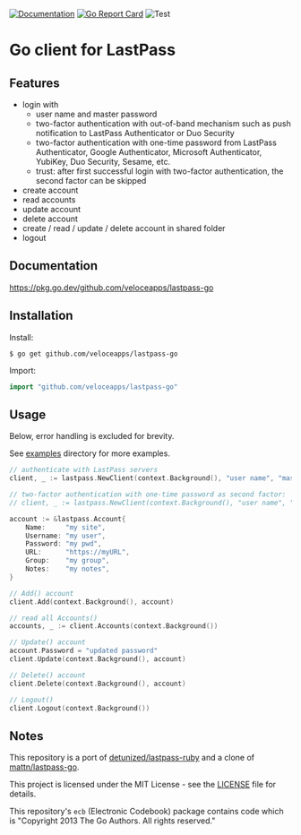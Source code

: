 [![Documentation](https://godoc.org/github.com/veloceapps/lastpass-go?status.svg)](https://pkg.go.dev/github.com/veloceapps/lastpass-go)
[![Go Report Card](https://goreportcard.com/badge/github.com/veloceapps/lastpass-go)](https://goreportcard.com/report/github.com/veloceapps/lastpass-go)
![Test](https://github.com/veloceapps/lastpass-go/workflows/Test/badge.svg)
# Go client for LastPass

## Features
- login with
	- user name and master password
	- two-factor authentication with out-of-band mechanism such as push notification to LastPass Authenticator or Duo Security
	- two-factor authentication with one-time password from LastPass Authenticator, Google Authenticator, Microsoft Authenticator, YubiKey, Duo Security, Sesame, etc.
	- trust: after first successful login with two-factor authentication, the second factor can be skipped
- create account
- read accounts
- update account
- delete account
- create / read / update / delete account in shared folder
- logout

## Documentation
https://pkg.go.dev/github.com/veloceapps/lastpass-go

## Installation

Install:

```shell
$ go get github.com/veloceapps/lastpass-go
```

Import:

```go
import "github.com/veloceapps/lastpass-go"
```

## Usage

Below, error handling is excluded for brevity.

See [examples](./examples) directory for more examples.

```go
// authenticate with LastPass servers
client, _ := lastpass.NewClient(context.Background(), "user name", "master password")

// two-factor authentication with one-time password as second factor:
// client, _ := lastpass.NewClient(context.Background(), "user name", "master password", lastpass.WithOneTimePassword("123456"))

account := &lastpass.Account{
	Name:     "my site",
	Username: "my user",
	Password: "my pwd",
	URL:      "https://myURL",
	Group:    "my group",
	Notes:    "my notes",
}

// Add() account
client.Add(context.Background(), account)

// read all Accounts()
accounts, _ := client.Accounts(context.Background())

// Update() account
account.Password = "updated password"
client.Update(context.Background(), account)

// Delete() account
client.Delete(context.Background(), account)

// Logout()
client.Logout(context.Background())
```

## Notes

This repository is a port of [detunized/lastpass-ruby](https://github.com/detunized/lastpass-ruby)
and a clone of [mattn/lastpass-go](https://github.com/mattn/lastpass-go).

This project is licensed under the MIT License - see the [LICENSE](./LICENSE) file for details.

This repository's `ecb` (Electronic Codebook) package contains code which is "Copyright 2013 The Go Authors. All rights reserved."
